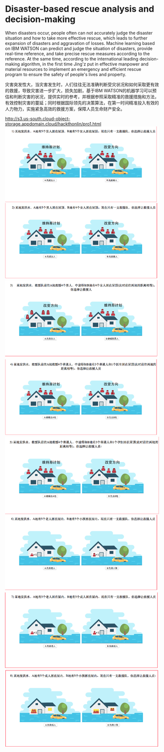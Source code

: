 # Disaster-based rescue analysis and decision-making
When disasters occur, people often can not accurately judge the disaster situation and how to take more effective rescue, which leads to further expansion of disasters and aggravation of losses. Machine learning based on IBM WATSON can predict and judge the situation of disasters, provide real-time reference, and take precise rescue measures according to the reference. At the same time, according to the international leading decision-making algorithm, in the first time Jing'z put in effective manpower and material resources to implement an emergency and efficient rescue program to ensure the safety of people's lives and property.

灾害突发性大，当灾害发生时，人们往往无法准确判断受灾状况和如何采取更有效的救援，导致灾害进一步扩大，损失加剧，基于IBM WATSON的机器学习可以预估和判断灾害的状况，提供实时的参考，并根据参照采取精准的救援措施和方法，有效控制灾害的蔓延；同时根据国际领先的决策算法，在第一时间精准投入有效的人力物力，实施紧急高效的救援方案，保障人员生命财产安全。

http://s3.us-south.cloud-object-storage.appdomain.cloud/hackthonlin/pro1.html
![Image](https://github.com/linqd1/Disaster-relief/blob/master/Image/1.png)
![Image](https://github.com/linqd1/Disaster-relief/blob/master/Image/2.png)
![Image](https://github.com/linqd1/Disaster-relief/blob/master/Image/3.png)
![Image](https://github.com/linqd1/Disaster-relief/blob/master/Image/4.png)
![Image](https://github.com/linqd1/Disaster-relief/blob/master/Image/5.png)
![Image](https://github.com/linqd1/Disaster-relief/blob/master/Image/6.png)
![Image](https://github.com/linqd1/Disaster-relief/blob/master/Image/7.png)
![Image](https://github.com/linqd1/Disaster-relief/blob/master/Image/8.png)


